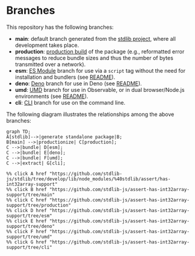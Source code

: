 <!--

@license Apache-2.0

Copyright (c) 2023 The Stdlib Authors.

Licensed under the Apache License, Version 2.0 (the "License");
you may not use this file except in compliance with the License.
You may obtain a copy of the License at

    http://www.apache.org/licenses/LICENSE-2.0

Unless required by applicable law or agreed to in writing, software
distributed under the License is distributed on an "AS IS" BASIS,
WITHOUT WARRANTIES OR CONDITIONS OF ANY KIND, either express or implied.
See the License for the specific language governing permissions and
limitations under the License.

-->

# Branches

This repository has the following branches:

-   **main**: default branch generated from the [stdlib project][stdlib-url], where all development takes place.
-   **production**: [production build][production-url] of the package (e.g., reformatted error messages to reduce bundle sizes and thus the number of bytes transmitted over a network).
-   **esm**: [ES Module][esm-url] branch for use via a `script` tag without the need for installation and bundlers (see [README][esm-readme]).
-   **deno**: [Deno][deno-url] branch for use in Deno (see [README][deno-readme]).
-   **umd**: [UMD][umd-url] branch for use in Observable, or in dual browser/Node.js environments (see [README][umd-readme]).
-   **cli**: [CLI][cli-url] branch for use on the command line.

The following diagram illustrates the relationships among the above branches:

```mermaid
graph TD;
A[stdlib]-->|generate standalone package|B;
B[main] -->|productionize| C[production];
C -->|bundle| D[esm];
C -->|bundle| E[deno];
C -->|bundle| F[umd];
C -->|extract| G[cli];

%% click A href "https://github.com/stdlib-js/stdlib/tree/develop/lib/node_modules/%40stdlib/assert/has-int32array-support"
%% click B href "https://github.com/stdlib-js/assert-has-int32array-support/tree/main"
%% click C href "https://github.com/stdlib-js/assert-has-int32array-support/tree/production"
%% click D href "https://github.com/stdlib-js/assert-has-int32array-support/tree/esm"
%% click E href "https://github.com/stdlib-js/assert-has-int32array-support/tree/deno"
%% click F href "https://github.com/stdlib-js/assert-has-int32array-support/tree/umd"
%% click G href "https://github.com/stdlib-js/assert-has-int32array-support/tree/cli"
```

[stdlib-url]: https://github.com/stdlib-js/stdlib/tree/develop/lib/node_modules/%40stdlib/assert/has-int32array-support
[production-url]: https://github.com/stdlib-js/assert-has-int32array-support/tree/production
[deno-url]: https://github.com/stdlib-js/assert-has-int32array-support/tree/deno
[deno-readme]: https://github.com/stdlib-js/assert-has-int32array-support/blob/deno/README.md
[umd-url]: https://github.com/stdlib-js/assert-has-int32array-support/tree/umd
[umd-readme]: https://github.com/stdlib-js/assert-has-int32array-support/blob/umd/README.md
[esm-url]: https://github.com/stdlib-js/assert-has-int32array-support/tree/esm
[esm-readme]: https://github.com/stdlib-js/assert-has-int32array-support/blob/esm/README.md
[cli-url]: https://github.com/stdlib-js/assert-has-int32array-support/tree/cli